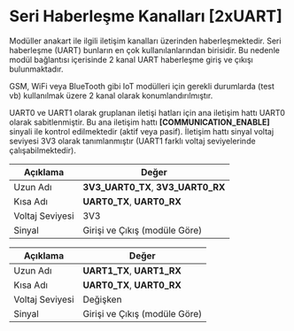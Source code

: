 # Seri Haberleşme Kanalları [2xUART]

Modüller anakart ile ilgili iletişim kanalları üzerinden haberleşmektedir. Seri haberleşme (UART) bunların en çok kullanılanlarından birisidir. Bu nedenle modül bağlantısı içerisinde 2 kanal UART haberleşme giriş ve çıkışı bulunmaktadır.

GSM, WiFi veya BlueTooth gibi IoT modülleri için gerekli durumlarda (test vb) kullanılmak üzere 2 kanal olarak konumlandırılmıştır.

UART0 ve UART1 olarak gruplanan iletişi hatları için ana iletişim hattı UART0 olarak sabitlenmiştir. Bu ana iletişim hattı **[COMMUNICATION_ENABLE]** sinyali ile kontrol edilmektedir (aktif veya pasif). İletişim hattı sinyal voltaj seviyesi 3V3 olarak tanımlanmıştır (UART1 farklı voltaj seviyelerinde çalışabilmektedir).

| Açıklama          | Değer                              |
|-------------------|------------------------------------|
| Uzun Adı          | **3V3_UART0_TX**, **3V3_UART0_RX** |
| Kısa Adı          | **UART0_TX**, **UART0_RX**         |
| Voltaj Seviyesi   | 3V3                                |
| Sinyal            | Girişi ve Çıkış (modüle Göre)      |

| Açıklama          | Değer                              |
|-------------------|------------------------------------|
| Uzun Adı          | **UART1_TX**, **UART1_RX**         |
| Kısa Adı          | **UART0_TX**, **UART0_RX**         |
| Voltaj Seviyesi   | Değişken                           |
| Sinyal            | Girişi ve Çıkış (modüle Göre)      |
